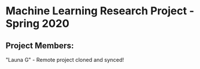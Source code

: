 # Machine Learning Research Project - Spring 2020

## Project Members:  
"Launa G" - Remote project cloned and synced!